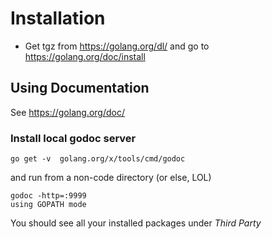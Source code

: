 # Installation
- Get tgz from  https://golang.org/dl/ and go to https://golang.org/doc/install

## Using Documentation

See https://golang.org/doc/

### Install local godoc server

```
go get -v  golang.org/x/tools/cmd/godoc
```

and run from a non-code directory (or else, LOL)

```
godoc -http=:9999
using GOPATH mode
```

You should see all your installed packages under *Third Party*
